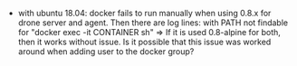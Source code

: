 - with ubuntu 18.04: docker fails to run manually when using 0.8.x for drone server and agent. Then there are log lines: with PATH not findable for "docker exec -it CONTAINER sh"
  =>  If it is used 0.8-alpine for both, then it works without issue. Is it possible that this issue was worked around when adding user to the docker group?
